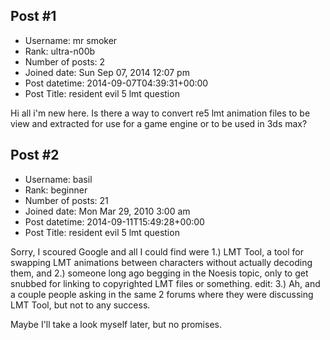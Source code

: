 ## Post #1
- Username: mr smoker
- Rank: ultra-n00b
- Number of posts: 2
- Joined date: Sun Sep 07, 2014 12:07 pm
- Post datetime: 2014-09-07T04:39:31+00:00
- Post Title: resident evil 5 lmt question

Hi all i'm new here.  Is there a way to convert re5 lmt animation files to be view and extracted for use for a game engine or to be used in 3ds max?
## Post #2
- Username: basil
- Rank: beginner
- Number of posts: 21
- Joined date: Mon Mar 29, 2010 3:00 am
- Post datetime: 2014-09-11T15:49:28+00:00
- Post Title: resident evil 5 lmt question

Sorry, I scoured Google and all I could find were 1.) LMT Tool,  a tool for swapping LMT animations between characters without actually decoding them, and 2.) someone long ago begging in the Noesis topic, only to get snubbed for linking to copyrighted LMT files or something. edit: 3.) Ah, and a couple people asking in the same 2 forums where they were discussing LMT Tool, but not to any success.

Maybe I'll take a look myself later, but no promises.
